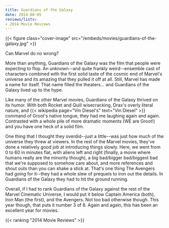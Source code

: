 ```yaml
---
title: Guardians of the Galaxy
date: 2014-08-05
reviews/lists:
- 2014 Movie Reviews
---
```

{{< figure class="cover-image" src="/embeds/movies/guardians-of-the-galaxy.jpg" >}}

Can Marvel do no wrong?

<!--more-->

More than anything, Guardians of the Galaxy was the film that people were expecting to flop. An unknown--and quite frankly weird--ensemble cast of characters combined with the first solid taste of the cosmic end of Marvel's universe and its amazing that they pulled it off at all. Still, Marvel has made a name for itself. That name filled the theaters... and Guardians of the Galaxy lived up to the hype.

Like many of the other Marvel movies, Guardians of the Galaxy thrived on its humor. With both Rocket and Quill wisecracking, Drax's overly literal nature, and {{< wikipedia page="Vin Diesel's" text="Vin Diesel" >}} command of Groot's native tongue, they had me laughing again and again. Contrasted with a whole pile of more dramatic moments (WE are Groot!) and you have one heck of a solid film.

One thing that I thought they overdid--just a little--was just how much of the universe they threw at viewers. In the rest of the Marvel movies, they've done a relatively good job at introducing things slowly. Here, we went from 0 to 60 in minutes flat, with aliens left and right (finally, a movie where humans really are the minority though), a big bad/bigger bad/biggest bad that we're supposed to somehow care about, and more references and shout outs than you can shake a stick at. That's one thing The Avengers had going for it--they had a whole slew of prequels to iron out the details. In Guardians of the Galaxy they had to hit the ground running.

Overall, if I had to rank Guardians of the Galaxy against the rest of the Marvel Cinematic Universe, I would put it below Captain America (both), Iron Man (the first), and the Avengers. Not too bad otherwise though. This year though, that puts it number 3 of 8. Again and again, this has been an excellent year for movies.

{{< ranking "2014 Movie Reviews" >}}
